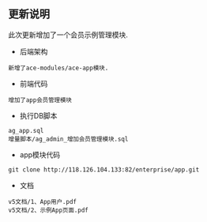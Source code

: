 ## 更新说明
此次更新增加了一个会员示例管理模块.

- 后端架构

```
新增了ace-modules/ace-app模块.
```

- 前端代码

```
增加了app会员管理模块
```

- 执行DB脚本

```
ag_app.sql
增量脚本/ag_admin_增加会员管理模块.sql
```

- app模块代码

```
git clone http://118.126.104.133:82/enterprise/app.git
```

- 文档

```
v5文档/1、App用户.pdf
v5文档/2、示例App页面.pdf
```
